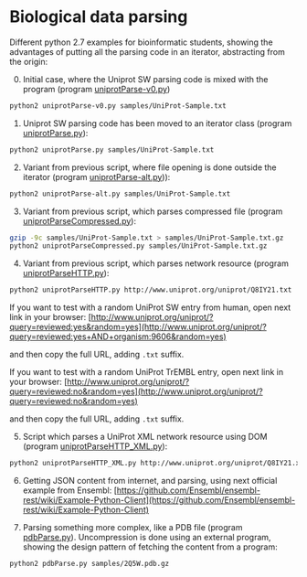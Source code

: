 # Biological data parsing

Different python 2.7 examples for bioinformatic students, showing the advantages of putting all the parsing code in an iterator, abstracting from the origin:

0. Initial case, where the Uniprot SW parsing code is mixed with the program (program [uniprotParse-v0.py](uniprotParse-v0.py))

  ```bash
  python2 uniprotParse-v0.py samples/UniProt-Sample.txt
  ```

1. Uniprot SW parsing code has been moved to an iterator class (program [uniprotParse.py](uniprotParse.py)):

  ```bash
  python2 uniprotParse.py samples/UniProt-Sample.txt
  ```

2. Variant from previous script, where file opening is done outside the iterator (program [uniprotParse-alt.py](uniprotParse-alt.py))):

  ```bash
  python2 uniprotParse-alt.py samples/UniProt-Sample.txt
  ```

3. Variant from previous script, which parses compressed file (program [uniprotParseCompressed.py](uniprotParseCompressed.py)):

  ```bash
  gzip -9c samples/UniProt-Sample.txt > samples/UniProt-Sample.txt.gz
  python2 uniprotParseCompressed.py samples/UniProt-Sample.txt.gz
  ```

4. Variant from previous script, which parses network resource (program [uniprotParseHTTP.py](uniprotParseHTTP.py)):

  ```bash
  python2 uniprotParseHTTP.py http://www.uniprot.org/uniprot/Q8IY21.txt
  ```
  
  If you want to test with a random UniProt SW entry from human, open next link in your browser: [http://www.uniprot.org/uniprot/?query=reviewed:yes&random=yes](http://www.uniprot.org/uniprot/?query=reviewed:yes+AND+organism:9606&random=yes)
  
  and then copy the full URL, adding `.txt` suffix.
  
  If you want to test with a random UniProt TrEMBL entry, open next link in your browser: [http://www.uniprot.org/uniprot/?query=reviewed:no&random=yes](http://www.uniprot.org/uniprot/?query=reviewed:no&random=yes)
  
  and then copy the full URL, adding `.txt` suffix.

5. Script which parses a UniProt XML network resource using DOM (program [uniprotParseHTTP_XML.py](uniprotParseHTTP_XML.py)):

  ```bash
  python2 uniprotParseHTTP_XML.py http://www.uniprot.org/uniprot/Q8IY21.xml
  ```

6. Getting JSON content from internet, and parsing, using next official example from Ensembl: [https://github.com/Ensembl/ensembl-rest/wiki/Example-Python-Client](https://github.com/Ensembl/ensembl-rest/wiki/Example-Python-Client)

7. Parsing something more complex, like a PDB file (program [pdbParse.py](pdbParse.py)). Uncompression is done using an external program, showing the design pattern of fetching the content from a program:

  ```bash
  python2 pdbParse.py samples/2Q5W.pdb.gz
  ```

